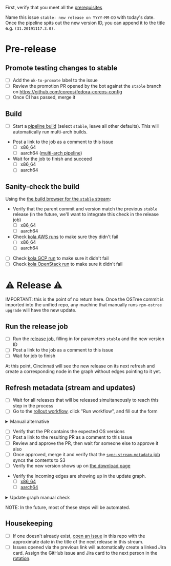 First, verify that you meet all the [prerequisites](https://github.com/coreos/fedora-coreos-streams/blob/main/RELEASE.md#prerequisites)

Name this issue `stable: new release on YYYY-MM-DD` with today's date. Once the pipeline spits out the new version ID, you can append it to the title e.g. `(31.20191117.3.0)`.

# Pre-release

## Promote testing changes to stable

- [ ] Add the `ok-to-promote` label to the issue
- [ ] Review the promotion PR opened by the bot against the `stable` branch on https://github.com/coreos/fedora-coreos-config
- [ ] Once CI has passed, merge it

## Build

- [ ] Start a [pipeline build](https://jenkins-fedora-coreos.apps.ocp.ci.centos.org/job/fedora-coreos/job/fedora-coreos-fedora-coreos-pipeline/build?delay=0sec) (select `stable`, leave all other defaults). This will automatically run multi-arch builds.
- Post a link to the job as a comment to this issue
    - [ ] x86_64
    - [ ] aarch64 ([multi-arch pipeline](https://jenkins-fedora-coreos.apps.ocp.ci.centos.org/job/multi-arch-pipeline/))
- Wait for the job to finish and succeed
    - [ ] x86_64
    - [ ] aarch64

## Sanity-check the build

Using the [the build browser for the `stable` stream](https://builds.coreos.fedoraproject.org/browser?stream=stable):

- Verify that the parent commit and version match the previous `stable` release (in the future, we'll want to integrate this check in the release job)
    - [ ] x86_64
    - [ ] aarch64
- Check [kola AWS runs](https://jenkins-fedora-coreos.apps.ocp.ci.centos.org/job/kola-aws/) to make sure they didn't fail
    - [ ] x86_64
    - [ ] aarch64
- [ ] Check [kola GCP run](https://jenkins-fedora-coreos.apps.ocp.ci.centos.org/job/kola-gcp/) to make sure it didn't fail
- [ ] Check [kola OpenStack run](https://jenkins-fedora-coreos.apps.ocp.ci.centos.org/job/kola-openstack/) to make sure it didn't fail

# ⚠️ Release ⚠️

IMPORTANT: this is the point of no return here. Once the OSTree commit is
imported into the unified repo, any machine that manually runs `rpm-ostree
upgrade` will have the new update.

## Run the release job

- [ ] Run the [release job](https://jenkins-fedora-coreos.apps.ocp.ci.centos.org/job/fedora-coreos/job/fedora-coreos-fedora-coreos-pipeline-release/build?delay=0sec), filling in for parameters `stable` and the new version ID
- [ ] Post a link to the job as a comment to this issue
- [ ] Wait for job to finish

At this point, Cincinnati will see the new release on its next refresh and create a corresponding node in the graph without edges pointing to it yet.

## Refresh metadata (stream and updates)

- [ ] Wait for all releases that will be released simultaneously to reach this step in the process
- [ ] Go to the [rollout workflow](https://github.com/coreos/fedora-coreos-streams/actions/workflows/rollout.yml), click "Run workflow", and fill out the form

<details>
<summary>Manual alternative</summary>

- Make sure your `fedora-coreos-stream-generator` binary is up-to-date.

From a checkout of this repo:

- Update stream metadata, by running:

```
fedora-coreos-stream-generator -releases=https://fcos-builds.s3.amazonaws.com/prod/streams/stable/releases.json  -output-file=streams/stable.json -pretty-print
```

- Add a rollout.  For example, for a 48-hour rollout starting at 10 AM ET the same day, run:

```
./rollout.py add stable <version> "10 am ET today" 48
```

- Commit the changes and open a PR against the repo
</details>

- [ ] Verify that the PR contains the expected OS versions
- [ ] Post a link to the resulting PR as a comment to this issue
- [ ] Review and approve the PR, then wait for someone else to approve it also
- [ ] Once approved, merge it and verify that the [`sync-stream-metadata` job](https://jenkins-fedora-coreos.apps.ocp.ci.centos.org/job/sync-stream-metadata/) syncs the contents to S3
- [ ] Verify the new version shows up on [the download page](https://getfedora.org/en/coreos/download?stream=stable)
- Verify the incoming edges are showing up in the update graph.
    - [ ] [x86_64](https://builds.coreos.fedoraproject.org/graph?stream=stable&basearch=x86_64)
    - [ ] [aarch64](https://builds.coreos.fedoraproject.org/graph?stream=stable&basearch=aarch64)

<details>
  <summary>Update graph manual check</summary>

```
curl -H 'Accept: application/json' 'https://updates.coreos.fedoraproject.org/v1/graph?basearch=x86_64&stream=stable&rollout_wariness=0'
curl -H 'Accept: application/json' 'https://updates.coreos.fedoraproject.org/v1/graph?basearch=aarch64&stream=stable&rollout_wariness=0'
```

</details>

NOTE: In the future, most of these steps will be automated.

## Housekeeping

- [ ] If one doesn't already exist, [open an issue](https://github.com/coreos/fedora-coreos-streams/issues/new?labels=kind/release,jira&template=stable.md) in this repo with the approximate date in the title of the next release in this stream.
- [ ] Issues opened via the previous link will automatically create a linked Jira card. Assign the GitHub issue and Jira card to the next person in the [rotation](https://hackmd.io/WCA8XqAoRvafnja01JG_YA).
